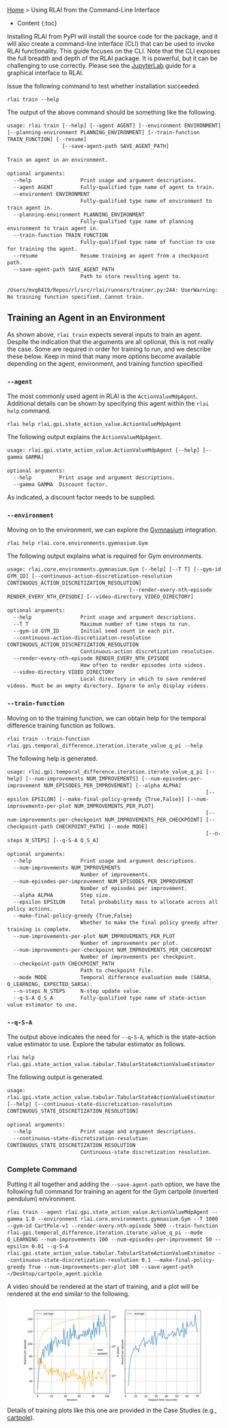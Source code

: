 [Home](index.md) > Using RLAI from the Command-Line Interface
* Content
{:toc}
  
Installing RLAI from PyPI will install the source code for the package, and it will also create a command-line 
interface (CLI) that can be used to invoke RLAI functionality. This guide focuses on the CLI. Note that the CLI 
exposes the full breadth and depth of the RLAI package. It is powerful, but it can be challenging to use correctly.
Please see the [JupyterLab](jupyterlab_guide.md) guide for a graphical interface to RLAI.

Issue the following command to test whether installation succeeded.

```
rlai train --help
```
The output of the above command should be something like the following.
```
usage: rlai train [--help] [--agent AGENT] [--environment ENVIRONMENT] [--planning-environment PLANNING_ENVIRONMENT] [--train-function TRAIN_FUNCTION] [--resume]
                  [--save-agent-path SAVE_AGENT_PATH]

Train an agent in an environment.

optional arguments:
  --help                Print usage and argument descriptions.
  --agent AGENT         Fully-qualified type name of agent to train.
  --environment ENVIRONMENT
                        Fully-qualified type name of environment to train agent in.
  --planning-environment PLANNING_ENVIRONMENT
                        Fully-qualified type name of planning environment to train agent in.
  --train-function TRAIN_FUNCTION
                        Fully-qualified type name of function to use for training the agent.
  --resume              Resume training an agent from a checkpoint path.
  --save-agent-path SAVE_AGENT_PATH
                        Path to store resulting agent to.

/Users/mvg0419/Repos/rl/src/rlai/runners/trainer.py:244: UserWarning: No training function specified. Cannot train.
```

## Training an Agent in an Environment
As shown above, `rlai train` expects several inputs to train an agent. Despite the indication that the arguments are all
optional, this is not really the case. Some are required in order for training to run, and we describe these below.
Keep in mind that many more options become available depending on the agent, environment, and training function 
specified.

### `--agent`
The most commonly used agent in RLAI is the `ActionValueMdpAgent`. Additional details can be shown by specifying this 
agent within the `rlai help` command.
```
rlai help rlai.gpi.state_action_value.ActionValueMdpAgent
```
The following output explains the `ActionValueMdpAgent`.
```
usage: rlai.gpi.state_action_value.ActionValueMdpAgent [--help] [--gamma GAMMA]

optional arguments:
  --help         Print usage and argument descriptions.
  --gamma GAMMA  Discount factor.
```
As indicated, a discount factor needs to be supplied.

### `--environment`
Moving on to the environment, we can explore the [Gymnasium](https://gymnasium.farama.org/) integration.
```
rlai help rlai.core.environments.gymnasium.Gym
```
The following output explains what is required for Gym environments.
```
usage: rlai.core.environments.gymnasium.Gym [--help] [--T T] [--gym-id GYM_ID] [--continuous-action-discretization-resolution CONTINUOUS_ACTION_DISCRETIZATION_RESOLUTION]
                                        [--render-every-nth-episode RENDER_EVERY_NTH_EPISODE] [--video-directory VIDEO_DIRECTORY]

optional arguments:
  --help                Print usage and argument descriptions.
  --T T                 Maximum number of time steps to run.
  --gym-id GYM_ID       Initial seed count in each pit.
  --continuous-action-discretization-resolution CONTINUOUS_ACTION_DISCRETIZATION_RESOLUTION
                        Continuous-action discretization resolution.
  --render-every-nth-episode RENDER_EVERY_NTH_EPISODE
                        How often to render episodes into videos.
  --video-directory VIDEO_DIRECTORY
                        Local directory in which to save rendered videos. Must be an empty directory. Ignore to only display videos.
```

### `--train-function`
Moving on to the training function, we can obtain help for the temporal difference training function as follows.
```
rlai train --train-function rlai.gpi.temporal_difference.iteration.iterate_value_q_pi --help
```
The following help is generated.
```
usage: rlai.gpi.temporal_difference.iteration.iterate_value_q_pi [--help] [--num-improvements NUM_IMPROVEMENTS] [--num-episodes-per-improvement NUM_EPISODES_PER_IMPROVEMENT] [--alpha ALPHA]
                                                                 [--epsilon EPSILON] [--make-final-policy-greedy {True,False}] [--num-improvements-per-plot NUM_IMPROVEMENTS_PER_PLOT]
                                                                 [--num-improvements-per-checkpoint NUM_IMPROVEMENTS_PER_CHECKPOINT] [--checkpoint-path CHECKPOINT_PATH] [--mode MODE]
                                                                 [--n-steps N_STEPS] [--q-S-A Q_S_A]

optional arguments:
  --help                Print usage and argument descriptions.
  --num-improvements NUM_IMPROVEMENTS
                        Number of improvements.
  --num-episodes-per-improvement NUM_EPISODES_PER_IMPROVEMENT
                        Number of episodes per improvement.
  --alpha ALPHA         Step size.
  --epsilon EPSILON     Total probability mass to allocate across all policy actions.
  --make-final-policy-greedy {True,False}
                        Whether to make the final policy greedy after training is complete.
  --num-improvements-per-plot NUM_IMPROVEMENTS_PER_PLOT
                        Number of improvements per plot.
  --num-improvements-per-checkpoint NUM_IMPROVEMENTS_PER_CHECKPOINT
                        Number of improvements per checkpoint.
  --checkpoint-path CHECKPOINT_PATH
                        Path to checkpoint file.
  --mode MODE           Temporal difference evaluation mode (SARSA, Q_LEARNING, EXPECTED_SARSA).
  --n-steps N_STEPS     N-step update value.
  --q-S-A Q_S_A         Fully-qualified type name of state-action value estimator to use.
```

### `--q-S-A`
The output above indicates the need for `--q-S-A`, which is the state-action value estimator to use. Explore the 
tabular estimator as follows.
```
rlai help rlai.gpi.state_action_value.tabular.TabularStateActionValueEstimator
```
The following output is generated.
```
usage: rlai.gpi.state_action_value.tabular.TabularStateActionValueEstimator [--help] [--continuous-state-discretization-resolution CONTINUOUS_STATE_DISCRETIZATION_RESOLUTION]

optional arguments:
  --help                Print usage and argument descriptions.
  --continuous-state-discretization-resolution CONTINUOUS_STATE_DISCRETIZATION_RESOLUTION
                        Continuous-state discretization resolution.
```

### Complete Command
Putting it all together and adding the `--save-agent-path` option, we have the following full command for training an
agent for the Gym cartpole (inverted pendulum) environment.
```
rlai train --agent rlai.gpi.state_action_value.ActionValueMdpAgent --gamma 1.0 --environment rlai.core.environments.gymnasium.Gym --T 1000 --gym-id CartPole-v1 --render-every-nth-episode 5000 --train-function rlai.gpi.temporal_difference.iteration.iterate_value_q_pi --mode Q_LEARNING --num-improvements 100 --num-episodes-per-improvement 50 --epsilon 0.01 --q-S-A rlai.gpi.state_action_value.tabular.TabularStateActionValueEstimator --continuous-state-discretization-resolution 0.1 --make-final-policy-greedy True --num-improvements-per-plot 100 --save-agent-path ~/Desktop/cartpole_agent.pickle
```
A video should be rendered at the start of training, and a plot will be rendered at the end similar to the following.
![cartpole](images/cli-cartpole.png)
Details of training plots like this one are provided in the Case Studies 
(e.g., [cartpole](case_studies/inverted_pendulum.md)).